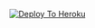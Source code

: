 
[![Deploy To Heroku](https://www.herokucdn.com/deploy/button.svg)](https://dashboard.heroku.com/new?template=https://github.com/T4rckyGamer/Yakot-Ar)

